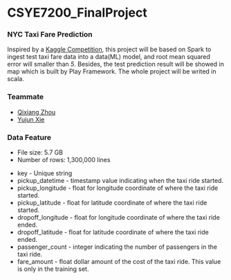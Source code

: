 # CSYE7200_FinalProject

### NYC Taxi Fare Prediction
Inspired by a [Kaggle Competition](https://www.kaggle.com/c/new-york-city-taxi-fare-prediction), this project will be based on Spark to ingest test taxi fare data into a data(ML) model, and root mean squared error will smaller than *5*. Besides, the test prediction result will be showed in map which is built by Play Framework. The whole project will be writed in scala.

### Teammate
- [Qixiang Zhou](https://github.com/JIMsZHOU)
- [Yujun Xie](https://github.com/xieyuju)

### Data Feature

* File size: 5.7 GB
* Number of rows: 1,300,000 lines

- key - Unique string
- pickup_datetime - timestamp value indicating when the taxi ride started.
- pickup_longitude - float for longitude coordinate of where the taxi ride started.
- pickup_latitude - float for latitude coordinate of where the taxi ride started.
- dropoff_longitude - float for longitude coordinate of where the taxi ride ended.
- dropoff_latitude - float for latitude coordinate of where the taxi ride ended.
- passenger_count - integer indicating the number of passengers in the taxi ride.
- fare_amount - float dollar amount of the cost of the taxi ride. This value is only in the training set.
